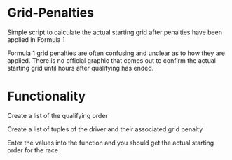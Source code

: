 # Grid-Penalties
Simple script to calculate the actual starting grid after penalties have been applied in Formula 1

Formula 1 grid penalties are often confusing and unclear as to how they are applied. There is no official graphic that comes out to confirm the actual starting grid until hours after qualifying has ended. 

# Functionality
Create a list of the qualifying order

Create a list of tuples of the driver and their associated grid penalty

Enter the values into the function and you should get the actual starting order for the race

